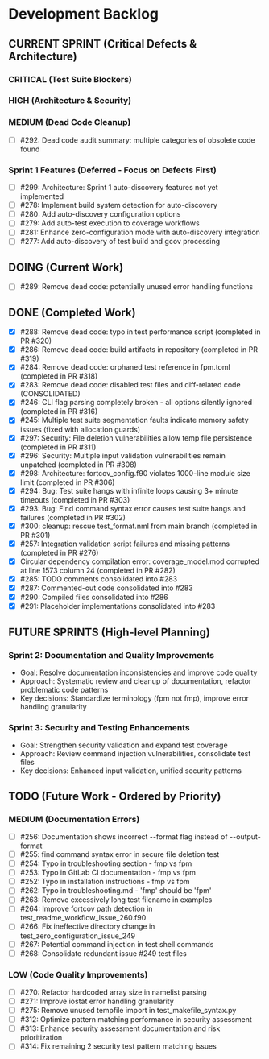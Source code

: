 # Development Backlog

## CURRENT SPRINT (Critical Defects & Architecture)
### CRITICAL (Test Suite Blockers)

### HIGH (Architecture & Security)

### MEDIUM (Dead Code Cleanup)
- [ ] #292: Dead code audit summary: multiple categories of obsolete code found

### Sprint 1 Features (Deferred - Focus on Defects First)
- [ ] #299: Architecture: Sprint 1 auto-discovery features not yet implemented
- [ ] #278: Implement build system detection for auto-discovery
- [ ] #280: Add auto-discovery configuration options
- [ ] #279: Add auto-test execution to coverage workflows
- [ ] #281: Enhance zero-configuration mode with auto-discovery integration
- [ ] #277: Add auto-discovery of test build and gcov processing

## DOING (Current Work)
- [ ] #289: Remove dead code: potentially unused error handling functions

## DONE (Completed Work)
- [x] #288: Remove dead code: typo in test performance script (completed in PR #320)
- [x] #286: Remove dead code: build artifacts in repository (completed in PR #319)
- [x] #284: Remove dead code: orphaned test reference in fpm.toml (completed in PR #318)
- [x] #283: Remove dead code: disabled test files and diff-related code (CONSOLIDATED)
- [x] #246: CLI flag parsing completely broken - all options silently ignored (completed in PR #316)
- [x] #245: Multiple test suite segmentation faults indicate memory safety issues (fixed with allocation guards)
- [x] #297: Security: File deletion vulnerabilities allow temp file persistence (completed in PR #311)
- [x] #296: Security: Multiple input validation vulnerabilities remain unpatched (completed in PR #308)
- [x] #298: Architecture: fortcov_config.f90 violates 1000-line module size limit (completed in PR #306)
- [x] #294: Bug: Test suite hangs with infinite loops causing 3+ minute timeouts (completed in PR #303)
- [x] #293: Bug: Find command syntax error causes test suite hangs and failures (completed in PR #302)
- [x] #300: cleanup: rescue test_format.nml from main branch (completed in PR #301)
- [x] #257: Integration validation script failures and missing patterns (completed in PR #276)
- [x] Circular dependency compilation error: coverage_model.mod corrupted at line 1573 column 24 (completed in PR #282)
- [x] #285: TODO comments consolidated into #283
- [x] #287: Commented-out code consolidated into #283
- [x] #290: Compiled files consolidated into #286
- [x] #291: Placeholder implementations consolidated into #283

## FUTURE SPRINTS (High-level Planning)

### Sprint 2: Documentation and Quality Improvements
- Goal: Resolve documentation inconsistencies and improve code quality
- Approach: Systematic review and cleanup of documentation, refactor problematic code patterns
- Key decisions: Standardize terminology (fpm not fmp), improve error handling granularity

### Sprint 3: Security and Testing Enhancements
- Goal: Strengthen security validation and expand test coverage
- Approach: Review command injection vulnerabilities, consolidate test files
- Key decisions: Enhanced input validation, unified security patterns

## TODO (Future Work - Ordered by Priority)

### MEDIUM (Documentation Errors)
- [ ] #256: Documentation shows incorrect --format flag instead of --output-format
- [ ] #255: find command syntax error in secure file deletion test
- [ ] #254: Typo in troubleshooting section - fmp vs fpm
- [ ] #253: Typo in GitLab CI documentation - fmp vs fpm
- [ ] #252: Typo in installation instructions - fmp vs fpm
- [ ] #262: Typo in troubleshooting.md - 'fmp' should be 'fpm'
- [ ] #263: Remove excessively long test filename in examples
- [ ] #264: Improve fortcov path detection in test_readme_workflow_issue_260.f90
- [ ] #266: Fix ineffective directory change in test_zero_configuration_issue_249
- [ ] #267: Potential command injection in test shell commands
- [ ] #268: Consolidate redundant issue #249 test files

### LOW (Code Quality Improvements)
- [ ] #270: Refactor hardcoded array size in namelist parsing
- [ ] #271: Improve iostat error handling granularity
- [ ] #275: Remove unused tempfile import in test_makefile_syntax.py
- [ ] #312: Optimize pattern matching performance in security assessment
- [ ] #313: Enhance security assessment documentation and risk prioritization
- [ ] #314: Fix remaining 2 security test pattern matching issues